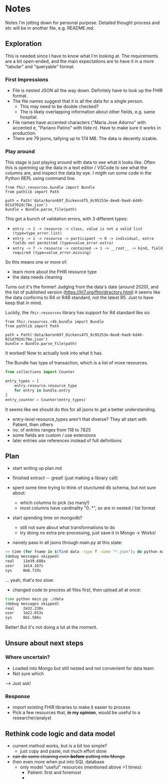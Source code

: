 # Notes

Notes I'm jotting down for personal purpose. Detailed thought process and etc will be in another file, e.g. README.md.

## Exploration

This is needed since I have to know what I'm looking at. The requirements are a bit open-ended, and the main expectations are to have it in a more "tabular" and "queryable" format.

### First Impressions

-   File is nested JSON all the way down. Definitely have to look up the FHIR format.
-   The file names suggest that it is all the data for a single person.
    -   This may need to be double checked?
    -   The is likely overlapping information about other fields, e.g. same hospital.
-   File names have accented characters ("Maria Jose Adorno" with accented e, "Pariano Patino" with tilde n). Have to make sure it works in production.
-   There are 79 jsons, tallying up to 174 MB. The data is decently sizable.

### Play around

This stage is just playing around with data to see what it looks like. Often this is openning up the data in a text editor / VSCode to see what the columns are, and inspect the data by eye. I migth run some code in the Python REPL using command line.

```
from fhir.resources.bundle import Bundle
from pathlib import Path

path = Path('data/Aaron697_Dickens475_8c95253e-8ee8-9ae8-6d40-021d702dc78e.json')
bundle = Bundle.parse_file(path)
```

This got a bunch of validation errors, with 3 different types:

-   `entry -> 1 -> resource -> class, value is not a valid list (type=type_error.list)`
-   `entry -> 1 -> resource -> participant -> 0 -> individual, extra fields not permitted (type=value_error.extra)`
-   `entry -> 7 -> resource -> contained -> 1 -> __root__ -> kind, field required (type=value_error.missing)`

So this means one or more of:

-   learn more about the FHIR resource type
-   the data needs cleaning

Turns out it's the former! Judging from the data's date (around 2020), and the list of published version (https://hl7.org/fhir/directory.html) it seems like the data conforms to R4 or R4B standard, not the latest R5. Just to have keep that in mind.

Luckily, the `fhir.resources` library has support for R4 standard like so:

```
from fhir.resources.r4b.bundle import Bundle
from pathlib import Path

path = Path('data/Aaron697_Dickens475_8c95253e-8ee8-9ae8-6d40-021d702dc78e.json')
bundle = Bundle.parse_file(path)
```

It worked! Now to actually look into what it has.

The Bundle has type of transaction, which is a list of more resources.

```python
from collections import Counter

entry_types = [
    entry.resource.resource_type
    for entry in bundle.entry
]
entry_counter = Counter(entry_types)
```

It seems like we should do this for all jsons to get a better understanding.

-   entry-level resource_types aren't that diverse? They all start with Patient, then others
-   no. of entries ranges from 118 to 7825
-   some fields are custom / use extensions
-   later entries use references instead of full definitions

## Plan

-   start writing up plan.md
-   finished extract -- great! (just making a library call)

-   spent some time trying to think of sturctured db schema, but not sure about:

    -   which columns to pick (so many!)
    -   most columns have cardinality "0..\*", so are in nested / list format

-   start spending time on mongodb?

    -   still not sure about what transformations to do
    -   try doing no extra pre-processing, just save it in Mongo
        -> Works!

-   naively pass in all jsons through main.py at this state:

```bash
>> time (for fname in $(find data -type f -name "*.json"); do python main.py $fname; done)
(debug messages skipped)
real    11m39.688s
user    1m14.167s
sys     0m8.719s
```

... yeah, that's too slow.

-   changed code to process all files first, then upload all at once:

```bash
time python main.py ./data
(debug messages skipped)
real    2m32.230s
user    1m22.853s
sys     0m1.586s
```

Better! But it's not doing a lot at the moment.

## Unsure about next steps

### Where uncertain?

-   Loaded into Mongo but still nested and not convenient for data team
-   Not sure which

--> Just ask!

### Response

-   import existing FHIR libraries to make it easier to process
-   Pick a few resources that, **in my opinion**, would be useful to a researcher/analyst

## Rethink code logic and data model

-   current method works, but is a bit too simple?
    -   just copy and paste, not much effort done
-   ~~can do some cleaning even **before** putting into Mongo~~
-   then even more when put into SQL database
    -   only model "useful" resources (mentioned above >1 times):
        -   Patient: first and foremost
        -

###
